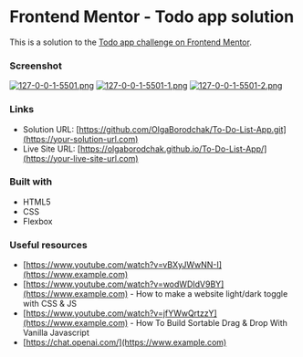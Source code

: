 # Frontend Mentor - Todo app solution

This is a solution to the [Todo app challenge on Frontend Mentor](https://www.frontendmentor.io/challenges/todo-app-Su1_KokOW). 

### Screenshot

[![127-0-0-1-5501.png](https://i.postimg.cc/sX9HBTRh/127-0-0-1-5501.png)](https://postimg.cc/N9FkS7Fs)
[![127-0-0-1-5501-1.png](https://i.postimg.cc/HsLvx0vr/127-0-0-1-5501-1.png)](https://postimg.cc/kDkvYSmC)
[![127-0-0-1-5501-2.png](https://i.postimg.cc/d0G4X53x/127-0-0-1-5501-2.png)](https://postimg.cc/hJPLQb9L)

### Links

- Solution URL: [https://github.com/OlgaBorodchak/To-Do-List-App.git](https://your-solution-url.com)
- Live Site URL: [https://olgaborodchak.github.io/To-Do-List-App/](https://your-live-site-url.com)

### Built with

- HTML5 
- CSS 
- Flexbox

### Useful resources

- [https://www.youtube.com/watch?v=vBXyJWwNN-I](https://www.example.com) 
- [https://www.youtube.com/watch?v=wodWDIdV9BY](https://www.example.com) - How to make a website light/dark toggle with CSS & JS
- [https://www.youtube.com/watch?v=jfYWwQrtzzY](https://www.example.com) - How To Build Sortable Drag & Drop With Vanilla Javascript
- [https://chat.openai.com/](https://www.example.com) 
